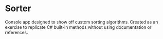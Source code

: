 # Sorter
Console app designed to show off custom sorting algorithms. Created as an exercise to replicate C# built-in methods without using documentation or references.
